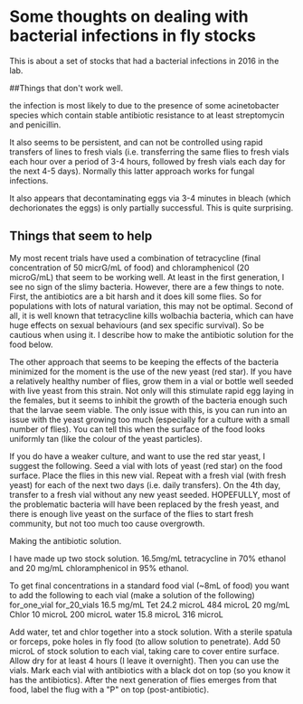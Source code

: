 # Some thoughts on dealing with bacterial infections in fly stocks

This is about a set of stocks that had a bacterial infections in 2016 in the lab.

##Things that don't work well.

 the infection is most likely to due to the presence of some acinetobacter species which contain stable antibiotic resistance to at least streptomycin and penicillin. 

It also seems to be persistent, and can not be controlled using rapid transfers of lines to fresh vials (i.e. transferring the same flies to fresh vials each hour over a period of 3-4 hours, followed by fresh vials each day for the next 4-5 days). Normally this latter approach works for fungal infections.

It also appears that decontaminating eggs via 3-4 minutes in bleach (which dechorionates the eggs) is only partially successful. This is quite surprising. 


## Things that seem to help

My most recent trials have used a combination of tetracycline (final concentration of 50 micrG/mL of food) and chloramphenicol (20 microG/mL) that seem to be working well. At least in the first generation, I see no sign of the slimy bacteria. However, there are a few things to note. First, the antibiotics are a bit harsh and it does kill some flies. So for populations with lots of natural variation, this may not be optimal. Second of all, it is well known that tetracycline kills wolbachia bacteria, which can have huge effects on sexual behaviours (and sex specific survival). So be cautious when using it. I describe how to make the antibiotic solution for the food below.

The other approach that seems to be keeping the effects of the bacteria minimized for the moment is the use of the new yeast (red star). If you have a relatively healthy number of flies, grow them in a vial or bottle well seeded with live yeast from this strain. Not only will this stimulate rapid egg laying in the females, but it seems to inhibit the growth of the bacteria enough such that the larvae seem viable. The only issue with this, is you can run into an issue with the yeast growing too much (especially for a culture with a small number of flies). You can tell this when the surface of the food looks uniformly tan (like the colour of the yeast particles). 

If you do have a weaker culture, and want to use the red star yeast, I suggest the following. Seed a vial with lots of yeast (red star) on the food surface. Place the flies in this new vial. Repeat with a fresh vial (with fresh yeast) for each of the next two days (i.e. daily transfers). On the 4th day, transfer to a fresh vial without any new yeast seeded. HOPEFULLY, most of the problematic bacteria will have been replaced by the fresh yeast, and there is enough live yeast on the surface of the flies to start fresh community, but not too much too cause overgrowth.


Making the antibiotic solution.

I have made up two stock solution. 16.5mg/mL tetracycline in 70% ethanol and 20 mg/mL chloramphenicol in 95% ethanol.

To get final concentrations in a standard food vial (~8mL of food) you want to add the following to each vial (make a solution of the following)
                                   for_one_vial        for_20_vials
16.5 mg/mL Tet                     24.2 microL          484 microL
20 mg/mL  Chlor                    10 microL            200 microL
water                              15.8 microL          316 microL

Add water, tet and chlor together into a stock solution.   With a sterile spatula or forceps, poke holes in fly food (to allow solution to penetrate). Add 50 microL of stock solution to each vial, taking care to cover entire surface. Allow dry for at least 4 hours (I leave it overnight). Then you can use the vials. Mark each vial with antibiotics with a black dot on top (so you know it has the antibiotics). After the next generation of flies emerges from that food, label the flug with a "P" on top (post-antibiotic).
